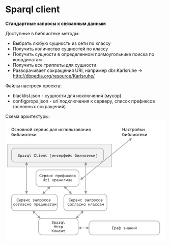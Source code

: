 # Sparql client
**Стандартные запросы к связанным данным**

Доступные в библиотеке методы:
- Выбрать любую сущность из сети по классу
- Получить количество сущностей по классу
- Получить сущности в определенном прямоугольнике поиска по координатам
- Получить все триплеты для сущности
- Разворачивает сокращения URI, например dbr:Karlsruhe -> http://dbpedia.org/resource/Karlsruhe/

Файлы настроек проекта:
- blacklist.json - сущности для исключения (мусор)
- configprops.json - url подключения к серверу, список префиксов (основных сокращений)

Схема архитектуры:
![Architecture](Architecture.png)

